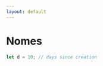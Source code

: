 ```yaml
---
layout: default
---
```


<h1 v-mark.box.blue class="w-fit px-4">Nomes</h1>

```ts
let d = 10; // days since creation
```